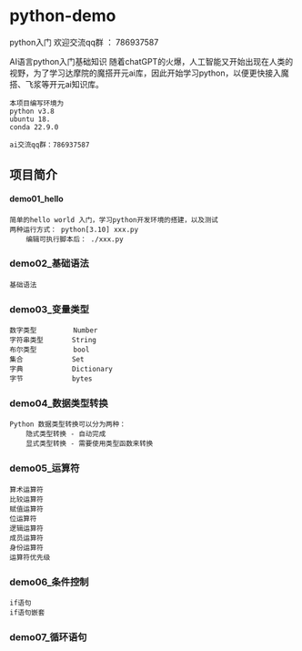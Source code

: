 # python-demo
python入门
欢迎交流qq群 ： 786937587

AI语言python入门基础知识
随着chatGPT的火爆，人工智能又开始出现在人类的视野，为了学习达摩院的魔搭开元ai库，因此开始学习python，以便更快接入魔搭、飞浆等开元ai知识库。

    本项目编写环境为
    python v3.8 
    ubuntu 18.
    conda 22.9.0

    ai交流qq群：786937587
## 项目简介
#### demo01_hello
    简单的hello world 入门，学习python开发环境的搭建，以及测试
    两种运行方式： python[3.10] xxx.py   
        编辑可执行脚本后： ./xxx.py

### demo02_基础语法
    基础语法

### demo03_变量类型
    数字类型         Number
    字符串类型       String
    布尔类型         bool
    集合            Set
    字典            Dictionary
    字节            bytes

### demo04_数据类型转换
    Python 数据类型转换可以分为两种：
        隐式类型转换 - 自动完成
        显式类型转换 - 需要使用类型函数来转换

### demo05_运算符
    算术运算符
    比较运算符
    赋值运算符
    位运算符
    逻辑运算符
    成员运算符
    身份运算符
    运算符优先级

### demo06_条件控制
    if语句
    if语句嵌套

### demo07_循环语句

